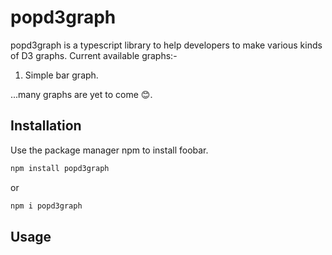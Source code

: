 # popd3graph
popd3graph is a typescript library to help developers to make various kinds of D3 graphs.
Current available graphs:-
1) Simple bar graph.

...many graphs are yet to come 😊.

## Installation
Use the package manager npm to install foobar.

```bash
npm install popd3graph
```

or

```bash
npm i popd3graph
```

## Usage

